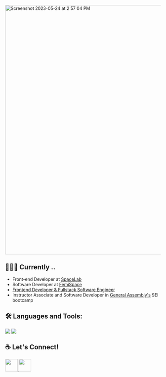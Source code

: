 <img width="807" alt="Screenshot 2023-05-24 at 2 57 04 PM" src="https://github.com/AnastasiiaAsti/AnastasiiaAsti/assets/97631462/7dc89e0e-2bf5-4c38-a434-ce0b7221a61a">


## 👩🏼‍💻 Currently ..

- Front-end Developer at <a href="https://www.spacelab.space/">SpaceLab</a>
- Software Developer at <a href="https://femispace.com/)">FemiSpace</a>
- <a href="https://www.linkedin.com/in/anastasiiaasti/" >Frontend Developer & Fullstack Software Engineer</a> 
- Instructor Associate and Software Developer in <a href="https://generalassemb.ly/instructors/asti-shalymova/29260">General Assembly's</a> SEI bootcamp


## 🛠 Languages and Tools:


<img align="center" src="https://skills.thijs.gg/icons?i=js,nodejs,express,mongodb,python,django,react,postgresql,git,aws&theme=dark"/>
<img align="center" src="https://skills.thijs.gg/icons?i=html,css,bootstrap,tailwind,materialui,vscode,scss,figma,heroku,netlify,&theme=dark"/>


## ☕️ Let's Connect!


  <a href="https://www.linkedin.com/in/anastasiiaasti/">
  <img src="https://cdn-icons-png.flaticon.com/512/174/174857.png" alt="" height="40" vertical-align:top margin:4px>
  </a>
  <a href="https://www.instagram.com/asticodes/">
  <img src="https://seeklogo.com/images/I/instagram-logo-1494D6FE63-seeklogo.com.png" alt="" height="40" vertical-align:top margin:4px>
  </a>




